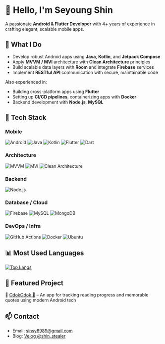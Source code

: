 # 👋 Hello, I'm Seyoung Shin

A passionate **Android & Flutter Developer** with 4+ years of experience in crafting elegant, scalable mobile apps.

## 💼 What I Do

- Develop robust Android apps using **Java**, **Kotlin**, and **Jetpack Compose**
- Apply **MVVM / MVI** architecture with **Clean Architecture** principles
- Build scalable data layers with **Room** and integrate **Firebase** services
- Implement **RESTful API** communication with secure, maintainable code

Also experienced in:
- Building cross-platform apps using **Flutter**
- Setting up **CI/CD pipelines**, containerizing apps with **Docker**
- Backend development with **Node.js**, **MySQL**

## 🚀 Tech Stack

### Mobile
![Android](https://img.shields.io/badge/Android-3DDC84?logo=android&logoColor=white&style=for-the-badge)
![Java](https://img.shields.io/badge/Java-007396?logo=java&logoColor=white&style=for-the-badge)
![Kotlin](https://img.shields.io/badge/Kotlin-7F52FF?logo=kotlin&logoColor=white&style=for-the-badge)
![Flutter](https://img.shields.io/badge/Flutter-02569B?logo=flutter&logoColor=white&style=for-the-badge)
![Dart](https://img.shields.io/badge/Dart-0175C2?logo=dart&logoColor=white&style=for-the-badge)

### Architecture
![MVVM](https://img.shields.io/badge/MVVM-architecture-blueviolet?style=for-the-badge)
![MVI](https://img.shields.io/badge/MVI-architecture-blue?style=for-the-badge)
![Clean Architecture](https://img.shields.io/badge/Clean--Architecture-%23007396?style=for-the-badge)

### Backend
![Node.js](https://img.shields.io/badge/Node.js-339933?logo=nodedotjs&logoColor=white&style=for-the-badge)

### Database / Cloud
![Firebase](https://img.shields.io/badge/Firebase-FFCA28?logo=firebase&logoColor=black&style=for-the-badge)
![MySQL](https://img.shields.io/badge/MySQL-4479A1?logo=mysql&logoColor=white&style=for-the-badge)
![MongoDB](https://img.shields.io/badge/MongoDB-47A248?logo=mongodb&logoColor=white&style=for-the-badge)

### DevOps / Infra
![GitHub Actions](https://img.shields.io/badge/GitHub--Actions-2088FF?logo=githubactions&logoColor=white&style=for-the-badge)
![Docker](https://img.shields.io/badge/Docker-2496ED?logo=docker&logoColor=white&style=for-the-badge)
![Ubuntu](https://img.shields.io/badge/Ubuntu-E95420?logo=ubuntu&logoColor=white&style=for-the-badge)

## 📊 Most Used Languages
[![Top Langs](https://github-readme-stats.vercel.app/api/top-langs/?username=stevey-sy&layout=compact&hide=java,c++,c,cpp,php&theme=default)](https://github.com/anuraghazra/github-readme-stats)

## 📌 Featured Project
🔹 [OdokOdok 📘](https://github.com/stevey-sy/bookchibakchi) – An app for tracking reading progress and memorable quotes using modern Android tech

## 📫 Contact
- Email: sinsy8989@gmail.com
- Blog: [Velog @shin_stealer](https://velog.io/@shin_stealer/posts)
